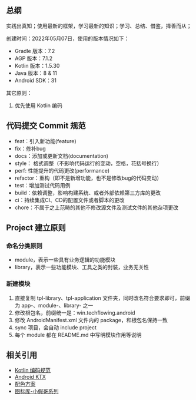 ## 总纲

实践出真知；使用最新的框架，学习最新的知识；学习、总结、借鉴，择善而从；

创建时间：2022年05月07日，使用的版本情况如下：

* Gradle 版本：7.2
* AGP 版本：7.1.2
* Kotlin 版本：1.5.30
* Java 版本：8 & 11
* Android SDK：31

其它原则：
1. 优先使用 Kotlin 编码

## 代码提交 Commit 规范

* feat：引入新功能(feature)
* fix：修补bug
* docs：添加或更新文档(documentation)
* style： 格式调整（不影响代码运行的变动，空格，花括号换行）
* perf: 性能提升的代码更改(performance)
* refactor：重构（即不是新增功能，也不是修改bug的代码变动）
* test：增加测试代码用例
* build：依赖调整，影响构建系统、或者外部依赖第三方库的更改
* ci：持续集成CI、CD的配置文件或者脚本的更改
* chore：不属于之上范畴的其他不修改源文件及测试文件的其他杂项更改

## Project 建立原则

### 命名分类原则
* module，表示一些具有业务逻辑的功能模块
* library，表示一些功能模块、工具之类的封装，业务无关性

### 新建模块

1. 直接复制 tpl-library、tpl-application 文件夹，同时改名符合要求即可，前缀为 app-、module-、library- 之一
2. 修改根包名，前缀统一是：win.techflowing.android
3. 修改 AndroidManifest.xml 文件内的 package，和根包名保持一致
4. sync 项目，会自动 include project
5. 每个 module 都在 README.md 中写明模块作用等说明


## 相关引用

* [Kotlin 编码规范](https://www.kotlincn.net/docs/reference/coding-conventions.html)
* [Android KTX](https://developer.android.com/kotlin/ktx?hl=zh-cn)
* [配色方案](https://www.materialpalette.com/blue/cyan)
* [图标库-小假哥系列](https://www.iconfont.cn/collections/detail?spm=a313x.7781069.1998910419.dc64b3430&cid=37039)